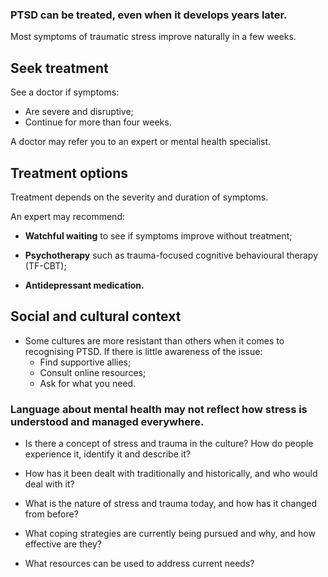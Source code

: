 [Title]: # (Treatment)
[Order]: # (13)

### PTSD can be treated, even when it develops years later. 

Most symptoms of traumatic stress improve naturally in a few weeks. 

## Seek treatment

See a doctor if symptoms: 

*	Are severe and disruptive;
*	Continue for more than four weeks. 

A doctor may refer you to an expert or mental health specialist.

## Treatment options

Treatment depends on the severity and duration of symptoms. 

An expert may recommend:

*   **Watchful waiting** to see if symptoms improve without treatment;

*   **Psychotherapy** such as trauma-focused cognitive behavioural therapy (TF-CBT);

*   **Antidepressant medication.**

## Social and cultural context

*	Some cultures are more resistant than others when it comes to recognising PTSD. If there is little awareness of the issue: 
	* Find supportive allies;
    * Consult online resources;
    * Ask for what you need. 

### Language about mental health may not reflect how stress is understood and managed everywhere. 

*	Is there a concept of stress and trauma in the culture? How do people experience it, identify it and describe it?

*	How has it been dealt with traditionally and historically, and who would deal with it?

*	What is the nature of stress and trauma today, and how has it changed from before?

*	What coping strategies are currently being pursued and why, and how effective are they?

*	What resources can be used to address current needs? 
